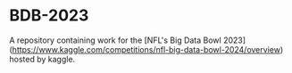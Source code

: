 # BDB-2023
A repository containing work for the [NFL's Big Data Bowl 2023] (https://www.kaggle.com/competitions/nfl-big-data-bowl-2024/overview) hosted by kaggle.
